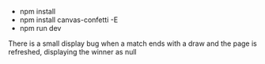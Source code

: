 - npm install
- npm install canvas-confetti -E
- npm run dev

There is a small display bug when a match ends with a draw and the page is refreshed, displaying the winner as null
